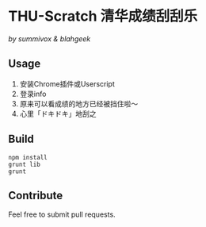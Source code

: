 # THU-Scratch 清华成绩刮刮乐
_by summivox & blahgeek_


## Usage

1. 安装Chrome插件或Userscript
2. 登录info
3. 原来可以看成绩的地方已经被挡住啦～
4. 心里「ドキドキ」地刮之


## Build

```
npm install
grunt lib
grunt
```


## Contribute

Feel free to submit pull requests.
